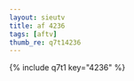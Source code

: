 ```yaml
--- 
layout: sieutv
title: af 4236
tags: [aftv]
thumb_re: q7t14236
---
```

{% include q7t1 key="4236" %} 
